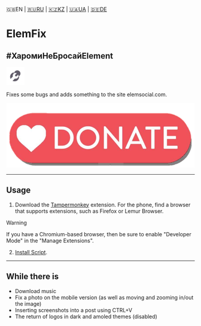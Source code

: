 🇬🇧EN | [🇷🇺RU](https://github.com/Erinator-Lab/elemfix/blob/main/md_lang/RU.md) | [🇰🇿KZ](https://github.com/Erinator-Lab/elemfix/blob/main/md_lang/KZ.md) | [🇺🇦UA](https://github.com/Erinator-Lab/elemfix/blob/main/md_lang/UA.md) | [🇩🇪DE](https://github.com/Erinator-Lab/elemfix/blob/main/md_lang/DE.md)

# ElemFix

## **#ХаромиНеБросайElement**

![icon](https://raw.githubusercontent.com/Erinator-Lab/elemfix/refs/heads/main/md_content/icon.png)

Fixes some bugs and adds something to the site elemsocial.com.

[![donate](https://raw.githubusercontent.com/Erinator-Lab/elemfix/refs/heads/main/md_content/donate.png)](https://github.com/Erinator-Lab/Erinator-Lab?tab=readme-ov-file#%D0%B4%D0%BE%D0%BD%D0%B0%D1%82donate)

- - -
## Usage
1) Download the [Tampermonkey](https://tampermonkey.net/) extension. For the phone, find a browser that supports extensions, such as Firefox or Lemur Browser.

> [!WARNING]
> If you have a Chromium-based browser, then be sure to enable "Developer Mode" in the "Manage Extensions".

2) [Install Script](https://raw.githubusercontent.com/Erinator-Lab/elemfix/refs/heads/main/ElemFix.user.js ).
---
## While there is
* Download music
* Fix a photo on the mobile version (as well as moving and zooming in/out the image)
* Inserting screenshots into a post using CTRL+V
* The return of logos in dark and amoled themes (disabled)
